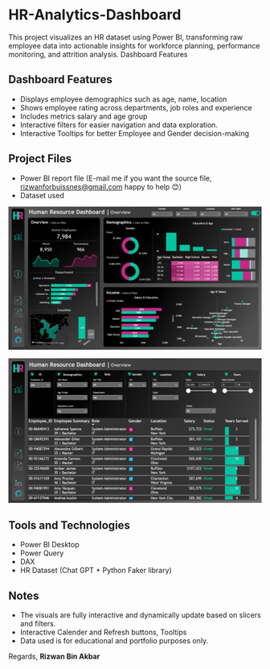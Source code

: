 # HR-Analytics-Dashboard
This project visualizes an HR dataset using Power BI, transforming raw employee data into actionable insights for workforce planning, performance monitoring, and attrition analysis.
Dashboard Features
## Dashboard Features

- Displays employee demographics such as age, name, location
- Shows employee rating across departments, job roles and experience
- Includes metrics salary and age group
- Interactive filters for easier navigation and data exploration.
- Interactive Tooltips for better Employee and Gender decision-making 

## Project Files

-  Power BI report file (E-mail me if you want the source file, rizwanforbuissnes@gmail.com happy to help 😊)
-  Dataset used

![DashBoard](docs/Summary%20Dashboard.png)

![Employee Summary](docs/Employee%20Dashboard.png)

## Tools and Technologies

- Power BI Desktop
- Power Query
- DAX
- HR Dataset (Chat GPT + Python Faker library)

## Notes

- The visuals are fully interactive and dynamically update based on slicers and filters.
- Interactive Calender and Refresh buttons, Tooltips
- Data used is for educational and portfolio purposes only.

Regards, **Rizwan Bin Akbar**
